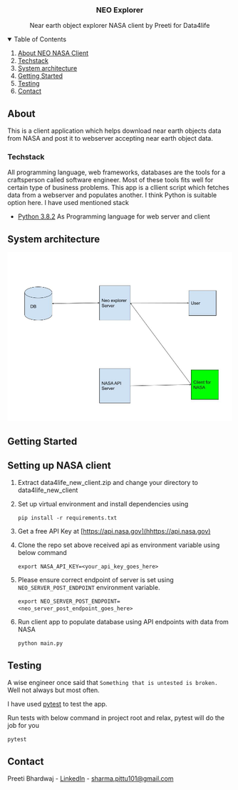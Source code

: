 
  <h3 align="center">NEO Explorer </h3>

   <p align="center">
     Near earth object explorer NASA client by Preeti for Data4life
    <br />
   </p>




<details open="open">
  <summary>Table of Contents</summary>
  <ol>
    <li><a href="#About">About NEO NASA Client</a></li>
    <li><a href="#Techstack">Techstack</a></li>
    <li><a href="#System-architecture">System architecture</a></li>
    <li><a href="#Getting-Started">Getting Started</a></li>
    <li><a href="#Testing">Testing</a></li>
    <li><a href="#Contact">Contact</a></li>
  </ol>
</details>


## About

This is a client application which helps download near earth objects 
data from NASA and post it to webserver accepting near earth object
data.

### Techstack 

All programming language, web frameworks, databases are the 
tools for a craftsperson called software engineer.
Most of these tools fits well for certain type of business problems.
This app is a cllient script which fetches data from a webserver and 
populates another. I think Python is suitable option here. 
I have used mentioned stack 


* [Python 3.8.2](https://www.python.org/downloads/release/python-382/) As Programming language for web server and client

## System architecture
![plot](system_architecture_client.jpg)


## Getting Started 
## Setting up NASA client


1. Extract data4life_new_client.zip and change your directory to data4life_new_client
2. Set up virtual environment and install dependencies using
   ```shell
   pip install -r requirements.txt
   ```
3. Get a free API Key at [https://api.nasa.gov](hhttps://api.nasa.gov)
4. Clone the repo
   set above received api as environment variable using below command
   ```shell
   export NASA_API_KEY=<your_api_key_goes_here>
   ```

5. Please ensure correct endpoint of server is set using `NEO_SERVER_POST_ENDPOINT` 
environment variable.
   ```shell
   export NEO_SERVER_POST_ENDPOINT=<neo_server_post_endpoint_goes_here>
   ```

6. Run client app to populate database using API endpoints with data from NASA
   ```shell
   python main.py
   ```

## Testing
A wise engineer once said that `Something that is untested is broken.`
Well not always but most often.

I have used [pytest](https://docs.pytest.org/en/6.2.x/) to test the app.

Run tests with below command in project root and relax, pytest will do the job for you
```shell
pytest
```

## Contact

Preeti Bhardwaj - [LinkedIn](www.linkedin.com/in/bhardwaj-preeti) - sharma.pittu101@gmail.com
